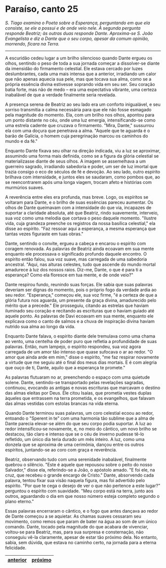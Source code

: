 # Paraíso, canto 25

_S. Tiago examina o Poeta sobre a Esperança, perguntando em que ela consiste, se ele a possui e de onde veio nele. À segunda pergunta responde Beatriz; às outras duas responde Dante. Aproxima-se S. João Evangelista e diz a Dante que o seu corpo, apesar da comum opinião, morrendo, ficara na Terra._

---

A escuridão cedeu lugar a um brilho silencioso quando Dante ergueu os olhos, sentindo o peso de toda a sua jornada começar a dissolver-se diante da imensidão do firmamento celestial. Ele estava cercado por luzes deslumbrantes, cada uma mais intensa que a anterior, irradiando um calor que não apenas aquecia sua pele, mas que tocava sua alma, como se a própria essência divina estivesse soprando vida em seu ser. Seu coração batia forte, mas não de medo – era uma expectativa vibrante, uma certeza inabalável de que a verdade finalmente seria revelada.

A presença serena de Beatriz ao seu lado era um conforto inigualável, e seu sorriso transmitia a calma necessária para que ele não fosse esmagado pela magnitude do momento. Ela, com um brilho nos olhos, apontou para um ponto distante no céu, onde uma luz emergia, intensificando-se como uma estrela cadente que cruzava o firmamento. "Mira, Dante," sussurrou ela com uma doçura que penetrava a alma. "Aquele que te aguarda é o barão de Galícia, o homem cuja peregrinação marcou os caminhos do mundo e da fé."

Enquanto Dante fixava seu olhar na direção indicada, viu a luz se aproximar, assumindo uma forma mais definida, como se a figura da glória celestial se materializasse diante de seus olhos. A imagem se assemelhava a um guerreiro sagrado, irradiando sabedoria e poder, um ser de luz imortal que trazia consigo o eco de séculos de fé e devoção. Ao seu lado, outro espírito brilhava com intensidade, e juntos eles se saudaram, como pombos que, ao se reencontrarem após uma longa viagem, trocam afeto e histórias com murmúrios suaves.

A reverência entre eles era profunda, mas breve. Logo, os espíritos se voltaram para Dante, e o brilho de suas essências pareceu aumentar. Os olhos de Dante queimavam com a intensidade do que via, incapazes de suportar a claridade absoluta, até que Beatriz, rindo suavemente, interveio, sua voz como uma melodia que cortava o peso daquele momento. "Ilustre vida, cuja grandeza preenche os registros da nossa basílica celestial," ela disse ao espírito. "Faz ressoar aqui a esperança, a mesma esperança que tantas vezes figuraste em tuas obras."

Dante, sentindo o convite, ergueu a cabeça e encarou o espírito com coragem renovada. As palavras de Beatriz ainda ecoavam em sua mente enquanto ele processava o significado profundo daquele encontro. O espírito então falou, sua voz suave, mas carregada de uma sabedoria ancestral. "Aqui, nas alturas celestes, tudo que ascende do mundo mortal amadurece à luz dos nossos raios. Diz-me, Dante, o que é para ti a esperança? Como ela floresce em tua mente, e de onde veio?"

Dante respirou fundo, reunindo suas forças. Ele sabia que suas palavras deveriam ser dignas do momento, pois o próprio fogo da verdade ardia ao seu redor. "Esperança," começou ele, sua voz firme, "é a certeza de que a glória futura nos aguarda, um presente da graça divina, amadurecido pelo mérito que a precede." Ele prosseguiu, citando as estrelas que haviam iluminado seu coração e recitando as escrituras que o haviam guiado até aquele ponto. As palavras de Davi ecoavam em sua mente, enquanto ele explicava como o canto de salmos e a chuva de inspiração divina haviam nutrido sua alma ao longo da vida.

Enquanto Dante falava, o espírito diante dele tremulava como uma chama ao vento, uma centelha de poder puro que refletia a profundidade de suas palavras. Então, num lampejo, o espírito respondeu, sua voz agora carregada de um amor tão intenso que quase sufocava o ar ao redor. "O amor que ainda arde em mim," disse o espírito, "me faz respirar novamente a virtude que me seguiu até o final dos meus dias mortais. E é com alegria que ouço de ti, Dante, aquilo que a esperança te promete."

As palavras flutuaram no ar, preenchendo o espaço com uma quietude solene. Dante, sentindo-se transportado pelas revelações sagradas, continuou, evocando as antigas e novas escrituras que marcavam o destino das almas eleitas por Deus. Ele citou Isaías, que prometia vestes duplas àqueles que entrassem na terra prometida, e os evangelhos, que falavam das almas vestidas com estolas brancas na vida eterna.

Quando Dante terminou suas palavras, um coro celestial ecoou ao redor, entoando o "Sperent in te" com uma harmonia tão sublime que a alma de Dante parecia elevar-se além do que seu corpo podia suportar. A luz ao redor intensificou-se novamente, e, no meio do cântico, um novo brilho se destacou, tão claro e intenso que se o céu de inverno pudesse tê-lo refletido, um único dia teria durado um mês inteiro. A luz, como uma donzela que se aproxima de uma cerimônia, dançou entre os outros espíritos, juntando-se ao coro com graça e reverência.

Beatriz, observando tudo com uma serenidade inabalável, finalmente quebrou o silêncio. "Este é aquele que repousou sobre o peito do nosso Salvador," disse ela, referindo-se a João, o apóstolo amado. "E foi ele, na cruz, que recebeu o grande encargo de Cristo." Dante, absorvendo cada palavra, tentou fixar sua visão naquela figura, mas foi advertido pelo espírito. "Por que te cega o desejo de ver o que não pertence a este lugar?" perguntou o espírito com suavidade. "Meu corpo está na terra, junto aos outros, aguardando o dia em que nosso número esteja completo segundo o plano eterno."

Essas palavras encerraram o cântico, e o fogo que antes dançava ao redor de Dante começou a se aquietar. As chamas suaves cessaram seu movimento, como remos que param de bater na água ao som de um único comando. Dante, tocado pela magnitude do que acabara de vivenciar, voltou-se para Beatriz, mas, para sua surpresa e consternação, não conseguiu vê-la claramente, apesar de estar tão próximo dela. No entanto, sabia, sem dúvida, que estava no caminho certo, na jornada para a eterna felicidade.

| [anterior](/c_paraiso/24/README.md) | [próximo](/c_paraiso/26/README.md) |
|----------|---------|